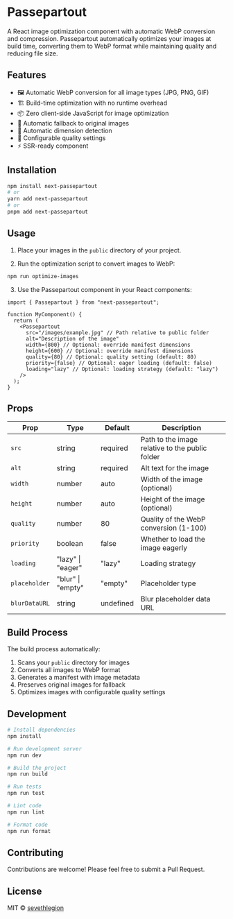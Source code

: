 # Passepartout

A React image optimization component with automatic WebP conversion and compression. Passepartout automatically optimizes your images at build time, converting them to WebP format while maintaining quality and reducing file size.

## Features

- 🖼️ Automatic WebP conversion for all image types (JPG, PNG, GIF)
- 🏗️ Build-time optimization with no runtime overhead
- 📦 Zero client-side JavaScript for image optimization
- 🔄 Automatic fallback to original images
- 📐 Automatic dimension detection
- 🎯 Configurable quality settings
- ⚡ SSR-ready component

## Installation

```bash
npm install next-passepartout
# or
yarn add next-passepartout
# or
pnpm add next-passepartout
```

## Usage

1. Place your images in the `public` directory of your project.

2. Run the optimization script to convert images to WebP:

```bash
npm run optimize-images
```

3. Use the Passepartout component in your React components:

```tsx
import { Passepartout } from "next-passepartout";

function MyComponent() {
  return (
    <Passepartout
      src="/images/example.jpg" // Path relative to public folder
      alt="Description of the image"
      width={800} // Optional: override manifest dimensions
      height={600} // Optional: override manifest dimensions
      quality={80} // Optional: quality setting (default: 80)
      priority={false} // Optional: eager loading (default: false)
      loading="lazy" // Optional: loading strategy (default: "lazy")
    />
  );
}
```

## Props

| Prop          | Type              | Default   | Description                                     |
| ------------- | ----------------- | --------- | ----------------------------------------------- |
| `src`         | string            | required  | Path to the image relative to the public folder |
| `alt`         | string            | required  | Alt text for the image                          |
| `width`       | number            | auto      | Width of the image (optional)                   |
| `height`      | number            | auto      | Height of the image (optional)                  |
| `quality`     | number            | 80        | Quality of the WebP conversion (1-100)          |
| `priority`    | boolean           | false     | Whether to load the image eagerly               |
| `loading`     | "lazy" \| "eager" | "lazy"    | Loading strategy                                |
| `placeholder` | "blur" \| "empty" | "empty"   | Placeholder type                                |
| `blurDataURL` | string            | undefined | Blur placeholder data URL                       |

## Build Process

The build process automatically:

1. Scans your `public` directory for images
2. Converts all images to WebP format
3. Generates a manifest with image metadata
4. Preserves original images for fallback
5. Optimizes images with configurable quality settings

## Development

```bash
# Install dependencies
npm install

# Run development server
npm run dev

# Build the project
npm run build

# Run tests
npm run test

# Lint code
npm run lint

# Format code
npm run format
```

## Contributing

Contributions are welcome! Please feel free to submit a Pull Request.

## License

MIT © [sevethlegion](https://github.com/seventhlegion)
